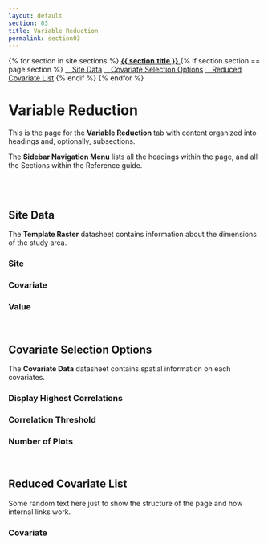 ```yaml
---
layout: default
section: 03
title: Variable Reduction
permalink: section03
---
```



<!--- Sidebar Navigation Menu --->
<div class="sidenav">
    {% for section in site.sections %}
        <a href="{{ section.url }}"> <b>{{ section.title }}</b> </a>
        {% if section.section == page.section %}
            <a href="#heading01"> &emsp;Site Data</a>
            <a href="#heading02"> &emsp;Covariate Selection Options</a>
            <a href="#heading03"> &emsp;Reduced Covariate List</a>
        {% endif %}
    {% endfor %}
</div>

# **Variable Reduction**

This is the page for the **Variable Reduction** tab with content organized into headings and, optionally, subsections.

The **Sidebar Navigation Menu** lists all the headings within the page, and all the Sections within the Reference guide. 

<br>
<br>

<p id="heading01"> <h2>Site Data</h2> </p>

The **Template Raster** datasheet contains information about the dimensions of the study area.

### Site

### Covariate

### Value

<br>

<p id="heading02"> <h2>Covariate Selection Options</h2> </p>

The **Covariate Data** datasheet contains spatial information on each covariates.

### Display Highest Correlations

### Correlation Threshold

### Number of Plots


<br>

<p id="heading03"> <h2>Reduced Covariate List</h2> </p>

Some random text here just to show the structure of the page and how internal links work.

### Covariate

<br>

